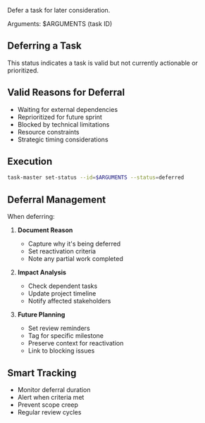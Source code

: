 Defer a task for later consideration.

Arguments: $ARGUMENTS (task ID)

## Deferring a Task

This status indicates a task is valid but not currently actionable or prioritized.

## Valid Reasons for Deferral

- Waiting for external dependencies
- Reprioritized for future sprint
- Blocked by technical limitations
- Resource constraints
- Strategic timing considerations

## Execution

```bash
task-master set-status --id=$ARGUMENTS --status=deferred
```

## Deferral Management

When deferring:
1. **Document Reason**
   - Capture why it's being deferred
   - Set reactivation criteria
   - Note any partial work completed

2. **Impact Analysis**
   - Check dependent tasks
   - Update project timeline
   - Notify affected stakeholders

3. **Future Planning**
   - Set review reminders
   - Tag for specific milestone
   - Preserve context for reactivation
   - Link to blocking issues

## Smart Tracking

- Monitor deferral duration
- Alert when criteria met
- Prevent scope creep
- Regular review cycles
